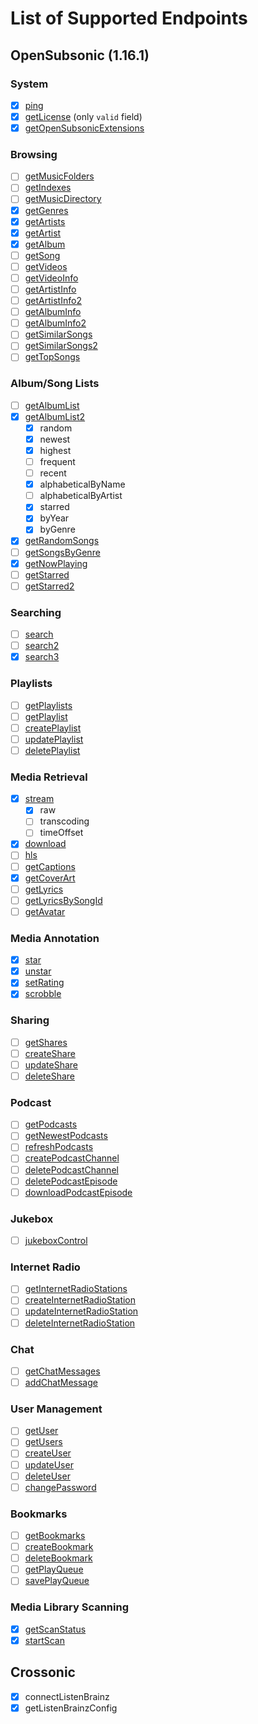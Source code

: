 # List of Supported Endpoints

## OpenSubsonic (1.16.1)

### System

- [x] [ping](https://opensubsonic.netlify.app/docs/endpoints/ping)
- [x] [getLicense](https://opensubsonic.netlify.app/docs/endpoints/getlicense) (only `valid` field)
- [x] [getOpenSubsonicExtensions](https://opensubsonic.netlify.app/docs/endpoints/getopensubsonicextensions)

### Browsing

- [ ] [getMusicFolders](https://opensubsonic.netlify.app/docs/endpoints/getmusicfolders)
- [ ] [getIndexes](https://opensubsonic.netlify.app/docs/endpoints/getindexes)
- [ ] [getMusicDirectory](https://opensubsonic.netlify.app/docs/endpoints/getmusicdirectory)
- [x] [getGenres](https://opensubsonic.netlify.app/docs/endpoints/getgenres)
- [x] [getArtists](https://opensubsonic.netlify.app/docs/endpoints/getartists)
- [x] [getArtist](https://opensubsonic.netlify.app/docs/endpoints/getartist)
- [x] [getAlbum](https://opensubsonic.netlify.app/docs/endpoints/getalbum)
- [ ] [getSong](https://opensubsonic.netlify.app/docs/endpoints/getsong)
- [ ] [getVideos](https://opensubsonic.netlify.app/docs/endpoints/getvideos)
- [ ] [getVideoInfo](https://opensubsonic.netlify.app/docs/endpoints/getvideoinfo)
- [ ] [getArtistInfo](https://opensubsonic.netlify.app/docs/endpoints/getartistinfo)
- [ ] [getArtistInfo2](https://opensubsonic.netlify.app/docs/endpoints/getartistinfo2)
- [ ] [getAlbumInfo](https://opensubsonic.netlify.app/docs/endpoints/getalbuminfo)
- [ ] [getAlbumInfo2](https://opensubsonic.netlify.app/docs/endpoints/getalbuminfo2)
- [ ] [getSimilarSongs](https://opensubsonic.netlify.app/docs/endpoints/getsimilarsongs)
- [ ] [getSimilarSongs2](https://opensubsonic.netlify.app/docs/endpoints/getsimilarsongs2)
- [ ] [getTopSongs](https://opensubsonic.netlify.app/docs/endpoints/gettopsongs)

### Album/Song Lists

- [ ] [getAlbumList](https://opensubsonic.netlify.app/docs/endpoints/getalbumlist)
- [x] [getAlbumList2](https://opensubsonic.netlify.app/docs/endpoints/getalbumlist2)
  - [x] random
  - [x] newest
  - [x] highest
  - [ ] frequent
  - [ ] recent
  - [x] alphabeticalByName
  - [ ] alphabeticalByArtist
  - [x] starred
  - [x] byYear
  - [x] byGenre
- [x] [getRandomSongs](https://opensubsonic.netlify.app/docs/endpoints/getrandomsongs)
- [ ] [getSongsByGenre](https://opensubsonic.netlify.app/docs/endpoints/getsongsbygenre)
- [x] [getNowPlaying](https://opensubsonic.netlify.app/docs/endpoints/getnowplaying)
- [ ] [getStarred](https://opensubsonic.netlify.app/docs/endpoints/getstarred)
- [ ] [getStarred2](https://opensubsonic.netlify.app/docs/endpoints/getstarred2)

### Searching

- [ ] [search](https://opensubsonic.netlify.app/docs/endpoints/search)
- [ ] [search2](https://opensubsonic.netlify.app/docs/endpoints/search2)
- [x] [search3](https://opensubsonic.netlify.app/docs/endpoints/search3)

### Playlists

- [ ] [getPlaylists](https://opensubsonic.netlify.app/docs/endpoints/getplaylists)
- [ ] [getPlaylist](https://opensubsonic.netlify.app/docs/endpoints/getplaylist)
- [ ] [createPlaylist](https://opensubsonic.netlify.app/docs/endpoints/createplaylist)
- [ ] [updatePlaylist](https://opensubsonic.netlify.app/docs/endpoints/updateplaylist)
- [ ] [deletePlaylist](https://opensubsonic.netlify.app/docs/endpoints/deleteplaylist)

### Media Retrieval

- [x] [stream](https://opensubsonic.netlify.app/docs/endpoints/stream)
  - [x] raw
  - [ ] transcoding
  - [ ] timeOffset
- [x] [download](https://opensubsonic.netlify.app/docs/endpoints/download)
- [ ] [hls](https://opensubsonic.netlify.app/docs/endpoints/hls)
- [ ] [getCaptions](https://opensubsonic.netlify.app/docs/endpoints/getcaptions)
- [x] [getCoverArt](https://opensubsonic.netlify.app/docs/endpoints/getcoverart)
- [ ] [getLyrics](https://opensubsonic.netlify.app/docs/endpoints/getlyrics)
- [ ] [getLyricsBySongId](https://opensubsonic.netlify.app/docs/endpoints/getlyricsbysongid)
- [ ] [getAvatar](https://opensubsonic.netlify.app/docs/endpoints/getavatar)

### Media Annotation

- [x] [star](https://opensubsonic.netlify.app/docs/endpoints/star)
- [x] [unstar](https://opensubsonic.netlify.app/docs/endpoints/unstar)
- [x] [setRating](https://opensubsonic.netlify.app/docs/endpoints/setrating)
- [x] [scrobble](https://opensubsonic.netlify.app/docs/endpoints/scrobble)

### Sharing

- [ ] [getShares](https://opensubsonic.netlify.app/docs/endpoints/getshares)
- [ ] [createShare](https://opensubsonic.netlify.app/docs/endpoints/createshare)
- [ ] [updateShare](https://opensubsonic.netlify.app/docs/endpoints/updateshare)
- [ ] [deleteShare](https://opensubsonic.netlify.app/docs/endpoints/deleteshare)

### Podcast

- [ ] [getPodcasts](https://opensubsonic.netlify.app/docs/endpoints/getpodcasts)
- [ ] [getNewestPodcasts](https://opensubsonic.netlify.app/docs/endpoints/getnewestpodcasts)
- [ ] [refreshPodcasts](https://opensubsonic.netlify.app/docs/endpoints/refreshpodcasts)
- [ ] [createPodcastChannel](https://opensubsonic.netlify.app/docs/endpoints/createpodcastchannel)
- [ ] [deletePodcastChannel](https://opensubsonic.netlify.app/docs/endpoints/deletepodcastchannel)
- [ ] [deletePodcastEpisode](https://opensubsonic.netlify.app/docs/endpoints/deletepodcastepisode)
- [ ] [downloadPodcastEpisode](https://opensubsonic.netlify.app/docs/endpoints/downloadpodcastepisode)

### Jukebox

- [ ] [jukeboxControl](https://opensubsonic.netlify.app/docs/endpoints/jukeboxcontrol)

### Internet Radio

- [ ] [getInternetRadioStations](https://opensubsonic.netlify.app/docs/endpoints/getinternetradiostations)
- [ ] [createInternetRadioStation](https://opensubsonic.netlify.app/docs/endpoints/createinternetradiostation)
- [ ] [updateInternetRadioStation](https://opensubsonic.netlify.app/docs/endpoints/updateinternetradiostation)
- [ ] [deleteInternetRadioStation](https://opensubsonic.netlify.app/docs/endpoints/deleteinternetradiostation)

### Chat

- [ ] [getChatMessages](https://opensubsonic.netlify.app/docs/endpoints/getchatmessages)
- [ ] [addChatMessage](https://opensubsonic.netlify.app/docs/endpoints/addchatmessage)

### User Management

- [ ] [getUser](https://opensubsonic.netlify.app/docs/endpoints/getuser)
- [ ] [getUsers](https://opensubsonic.netlify.app/docs/endpoints/getusers)
- [ ] [createUser](https://opensubsonic.netlify.app/docs/endpoints/createuser)
- [ ] [updateUser](https://opensubsonic.netlify.app/docs/endpoints/updateuser)
- [ ] [deleteUser](https://opensubsonic.netlify.app/docs/endpoints/deleteuser)
- [ ] [changePassword](https://opensubsonic.netlify.app/docs/endpoints/changepassword)

### Bookmarks

- [ ] [getBookmarks](https://opensubsonic.netlify.app/docs/endpoints/getbookmarks)
- [ ] [createBookmark](https://opensubsonic.netlify.app/docs/endpoints/createbookmark)
- [ ] [deleteBookmark](https://opensubsonic.netlify.app/docs/endpoints/deletebookmark)
- [ ] [getPlayQueue](https://opensubsonic.netlify.app/docs/endpoints/getplayqueue)
- [ ] [savePlayQueue](https://opensubsonic.netlify.app/docs/endpoints/saveplayqueue)

### Media Library Scanning

- [x] [getScanStatus](https://opensubsonic.netlify.app/docs/endpoints/getscanstatus)
- [x] [startScan](https://opensubsonic.netlify.app/docs/endpoints/startscan)

## Crossonic

- [x] connectListenBrainz
- [x] getListenBrainzConfig